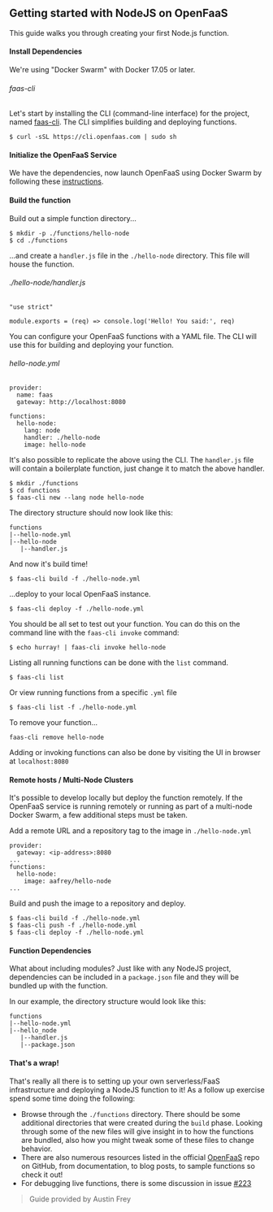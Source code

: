 ## Getting started with NodeJS on OpenFaaS

This guide walks you through creating your first Node.js function.

#### Install Dependencies

We're using "Docker Swarm" with Docker 17.05 or later.

###### faas-cli

Let's start by installing the CLI (command-line interface) for the
project, named [faas-cli](https://github.com/alexellis/faas-cli).
The CLI simplifies building and deploying functions.

```
$ curl -sSL https://cli.openfaas.com | sudo sh
```

#### Initialize the OpenFaaS Service

We have the dependencies, now launch OpenFaaS using Docker Swarm
by following these
[instructions](https://github.com/alexellis/faas/blob/master/guide/deployment_swarm.md).

#### Build the function

Build out a simple function directory...
```
$ mkdir -p ./functions/hello-node
$ cd ./functions
```

...and create a `handler.js` file in the `./hello-node` directory.
This file will house the function.
###### ./hello-node/handler.js
```
"use strict"

module.exports = (req) => console.log('Hello! You said:', req)
```

You can configure your OpenFaaS functions with a YAML file. The CLI will
use this for building and deploying your function.
###### hello-node.yml

```
provider:
  name: faas
  gateway: http://localhost:8080

functions:
  hello-node:
    lang: node
    handler: ./hello-node
    image: hello-node
```

It's also possible to replicate the above using the CLI. The
`handler.js` file will contain a boilerplate function, just change it to
match the above handler.
```
$ mkdir ./functions
$ cd functions
$ faas-cli new --lang node hello-node
```

The directory structure should now look like this:
```
functions
|--hello-node.yml
|--hello-node
   |--handler.js
```

And now it's build time!
```
$ faas-cli build -f ./hello-node.yml
```

...deploy to your local OpenFaaS instance.
```
$ faas-cli deploy -f ./hello-node.yml
```

You should be all set to test out your function. You can do this on the
command line with the `faas-cli invoke` command:
```
$ echo hurray! | faas-cli invoke hello-node
```

Listing all running functions can be done with the `list` command.
```
$ faas-cli list
```

Or view running functions from a specific `.yml` file
```
$ faas-cli list -f ./hello-node.yml
```

To remove your function...
```
faas-cli remove hello-node
```

Adding or invoking functions can also be done by visiting the UI in
browser at `localhost:8080`

#### Remote hosts / Multi-Node Clusters

It's possible to develop locally but deploy the function remotely. If
the OpenFaaS service is running remotely or running as part of a multi-node
Docker Swarm, a few additional steps must be taken.

Add a remote URL and a repository tag to the image in `./hello-node.yml`
```
provider:
  gateway: <ip-address>:8080
...
functions:
  hello-node:
    image: aafrey/hello-node
...
```

Build and push the image to a repository and deploy.
```
$ faas-cli build -f ./hello-node.yml
$ faas-cli push -f ./hello-node.yml
$ faas-cli deploy -f ./hello-node.yml
```

#### Function Dependencies

What about including modules? Just like with any NodeJS project,
dependencies can be included in a `package.json` file and they will
be bundled up with the function.

In our example, the directory structure would look like this:
```
functions
|--hello-node.yml
|--hello_node
   |--handler.js
   |--package.json
```

#### That's a wrap!

That's really all there is to setting up your own serverless/FaaS
infrastructure and deploying a NodeJS function to it! As a follow up
exercise spend some time doing the following:
* Browse through the `./functions` directory. There should be some
  additional directories that were created during the `build` phase.
  Looking through some of the new files will give insight in to how the
  functions are bundled, also how you might tweak some of these files to
  change behavior.
* There are also numerous resources listed in the official [OpenFaaS](https://github.com/alexellis.com/faas) repo on GitHub, from documentation, to blog posts, to sample functions so check it out!
* For debugging live functions, there is some discussion in issue
  [#223](https://github.com/openfaas/faas/issues/223)

> Guide provided by Austin Frey

